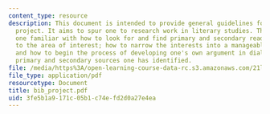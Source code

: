 ```yaml
---
content_type: resource
description: This document is intended to provide general guidelines for the bibliography
  project. It aims to spur one to research work in literary studies. This means getting
  one familiar with how to look for and find primary and secondary readings relevant
  to the area of interest; how to narrow the interests into a manageable essay topic;
  and how to begin the process of developing one's own argument in dialogue with the
  primary and secondary sources one has identified.
file: /media/https%3A/open-learning-course-data-rc.s3.amazonaws.com/21l-704-studies-in-poetry-from-the-sonneteers-to-the-metaphysicals-spring-2006/3fe5b1a9171c05b1c74efd2d0a27e4ea_bib_project.pdf
file_type: application/pdf
resourcetype: Document
title: bib_project.pdf
uid: 3fe5b1a9-171c-05b1-c74e-fd2d0a27e4ea
---
```

